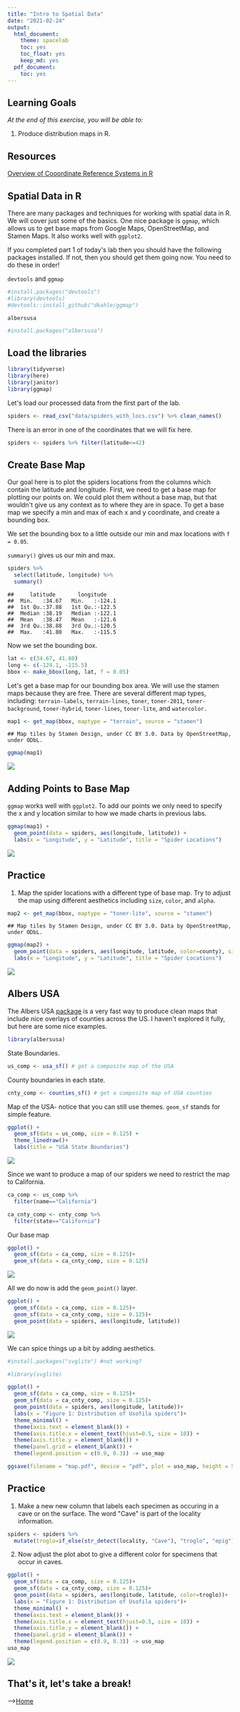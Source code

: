 ```yaml
---
title: "Intro to Spatial Data"
date: "2021-02-24"
output:
  html_document: 
    theme: spacelab
    toc: yes
    toc_float: yes
    keep_md: yes
  pdf_document:
    toc: yes
---
```


## Learning Goals
*At the end of this exercise, you will be able to:*  
1. Produce distribution maps in R.  
 
## Resources
[Overview of Cooordinate Reference Systems in R](https://www.nceas.ucsb.edu/~frazier/RSpatialGuides/OverviewCoordinateReferenceSystems.pdf)

## Spatial Data in R
There are many packages and techniques for working with spatial data in R. We will cover just some of the basics. One nice package is `ggmap`, which allows us to get base maps from Google Maps, OpenStreetMap, and Stamen Maps. It also works well with `ggplot2`.  

If you completed part 1 of today's lab then you should have the following packages installed. If not, then you should get them going now. You need to do these in order!  

`devtools` and `ggmap`

```r
#install.packages("devtools")
#library(devtools)
#devtools::install_github("dkahle/ggmap")
```

`albersusa`

```r
#install.packages("albersusa")
```

## Load the libraries

```r
library(tidyverse)
library(here)
library(janitor)
library(ggmap)
```

Let's load our processed data from the first part of the lab.

```r
spiders <- read_csv("data/spiders_with_locs.csv") %>% clean_names()
```

There is an error in one of the coordinates that we will fix here.

```r
spiders <- spiders %>% filter(latitude<=42)
```

## Create Base Map
Our goal here is to plot the spiders locations from the columns which contain the latitude and longitude. First, we need to get a base map for plotting our points on. We could plot them without a base map, but that wouldn't give us any context as to where they are in space. To get a base map we specify a min and max of each x and y coordinate, and create a bounding box.  

We set the bounding box to a little outside our min and max locations with `f = 0.05`.    

`summary()` gives us our min and max.

```r
spiders %>% 
  select(latitude, longitude) %>% 
  summary()
```

```
##     latitude       longitude     
##  Min.   :34.67   Min.   :-124.1  
##  1st Qu.:37.88   1st Qu.:-122.5  
##  Median :38.19   Median :-122.1  
##  Mean   :38.47   Mean   :-121.6  
##  3rd Qu.:38.88   3rd Qu.:-120.5  
##  Max.   :41.80   Max.   :-115.5
```

Now we set the bounding box.

```r
lat <- c(34.67, 41.80)
long <- c(-124.1, -115.5)
bbox <- make_bbox(long, lat, f = 0.05)
```

Let's get a base map for our bounding box area. We will use the stamen maps because they are free. There are several different map types, including: `terrain-labels`, `terrain-lines`, `toner`, `toner-2011`, `toner-background`, `toner-hybrid`, `toner-lines`, `toner-lite`, and `watercolor.`

```r
map1 <- get_map(bbox, maptype = "terrain", source = "stamen")
```

```
## Map tiles by Stamen Design, under CC BY 3.0. Data by OpenStreetMap, under ODbL.
```


```r
ggmap(map1)
```

![](lab12_2_files/figure-html/unnamed-chunk-9-1.png)<!-- -->

## Adding Points to Base Map
`ggmap` works well with `ggplot2`. To add our points we only need to specify the x and y location similar to how we made charts in previous labs. 

```r
ggmap(map1) + 
  geom_point(data = spiders, aes(longitude, latitude)) +
  labs(x = "Longitude", y = "Latitude", title = "Spider Locations")
```

![](lab12_2_files/figure-html/unnamed-chunk-10-1.png)<!-- -->

## Practice
1. Map the spider locations with a different type of base map. Try to adjust the map using different aesthetics including `size`, `color`, and `alpha`.

```r
map2 <- get_map(bbox, maptype = "toner-lite", source = "stamen")
```

```
## Map tiles by Stamen Design, under CC BY 3.0. Data by OpenStreetMap, under ODbL.
```


```r
ggmap(map2) + 
  geom_point(data = spiders, aes(longitude, latitude, color=county), size=0.5, alpha=0.8) +
  labs(x = "Longitude", y = "Latitude", title = "Spider Locations")
```

![](lab12_2_files/figure-html/unnamed-chunk-12-1.png)<!-- -->

## Albers USA
The Albers USA [package](https://github.com/hrbrmstr/albersusa) is a very fast way to produce clean maps that include nice overlays of counties across the US. I haven't explored it fully, but here are some nice examples.

```r
library(albersusa)
```

State Boundaries.

```r
us_comp <- usa_sf() # get a composite map of the USA
```

County boundaries in each state.

```r
cnty_comp <- counties_sf() # get a composite map of USA counties
```

Map of the USA- notice that you can still use themes. `geom_sf` stands for simple feature.

```r
ggplot() + 
  geom_sf(data = us_comp, size = 0.125) + 
  theme_linedraw()+
  labs(title = "USA State Boundaries")
```

![](lab12_2_files/figure-html/unnamed-chunk-16-1.png)<!-- -->

Since we want to produce a map of our spiders we need to restrict the map to California.

```r
ca_comp <- us_comp %>% 
  filter(name=="California")
```


```r
ca_cnty_comp <- cnty_comp %>% 
  filter(state=="California")
```

Our base map

```r
ggplot() +
  geom_sf(data = ca_comp, size = 0.125)+
  geom_sf(data = ca_cnty_comp, size = 0.125)
```

![](lab12_2_files/figure-html/unnamed-chunk-19-1.png)<!-- -->

All we do now is add the `geom_point()` layer.

```r
ggplot() +
  geom_sf(data = ca_comp, size = 0.125)+
  geom_sf(data = ca_cnty_comp, size = 0.125)+
  geom_point(data = spiders, aes(longitude, latitude))
```

![](lab12_2_files/figure-html/unnamed-chunk-20-1.png)<!-- -->

We can spice things up a bit by adding aesthetics.

```r
#install.packages("svglite") #not working?
```


```r
#library(svglite)
```


```r
ggplot() +
  geom_sf(data = ca_comp, size = 0.125)+
  geom_sf(data = ca_cnty_comp, size = 0.125)+
  geom_point(data = spiders, aes(longitude, latitude))+
  labs(x = "Figure 1: Distribution of Usofila spiders")+
  theme_minimal() +
  theme(axis.text = element_blank()) +
  theme(axis.title.x = element_text(hjust=0.5, size = 10)) +
  theme(axis.title.y = element_blank()) +
  theme(panel.grid = element_blank()) +
  theme(legend.position = c(0.9, 0.3)) -> uso_map

ggsave(filename = "map.pdf", device = "pdf", plot = uso_map, height = 5, width = 7) #"svg" did not work, trying "pdf"
```

## Practice
1. Make a new new column that labels each specimen as occuring in a cave or on the surface. The word "Cave" is part of the locality information.

```r
spiders <- spiders %>% 
  mutate(troglo=if_else(str_detect(locality, "Cave"), "troglo", "epig"))
```

2. Now adjust the plot abot to give a different color for specimens that occur in caves.

```r
ggplot() +
  geom_sf(data = ca_comp, size = 0.125)+
  geom_sf(data = ca_cnty_comp, size = 0.125)+
  geom_point(data = spiders, aes(longitude, latitude, color=troglo))+
  labs(x = "Figure 1: Distribution of Usofila spiders")+
  theme_minimal() +
  theme(axis.text = element_blank()) +
  theme(axis.title.x = element_text(hjust=0.5, size = 10)) +
  theme(axis.title.y = element_blank()) +
  theme(panel.grid = element_blank()) +
  theme(legend.position = c(0.9, 0.3)) -> uso_map
uso_map
```

![](lab12_2_files/figure-html/unnamed-chunk-25-1.png)<!-- -->

## That's it, let's take a break!   

-->[Home](https://jmledford3115.github.io/datascibiol/)
